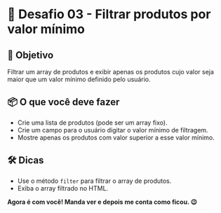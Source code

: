 # 🚀 Desafio 03 - Filtrar produtos por valor mínimo

## 🎯 Objetivo
Filtrar um array de produtos e exibir apenas os produtos cujo valor seja maior que um valor mínimo definido pelo usuário.

## 📦 O que você deve fazer
- Crie uma lista de produtos (pode ser um array fixo).
- Crie um campo para o usuário digitar o valor mínimo de filtragem.
- Mostre apenas os produtos com valor superior a esse valor mínimo.

## 🛠️ Dicas
- Use o método `filter` para filtrar o array de produtos.
- Exiba o array filtrado no HTML.

**Agora é com você! Manda ver e depois me conta como ficou. 😉**
